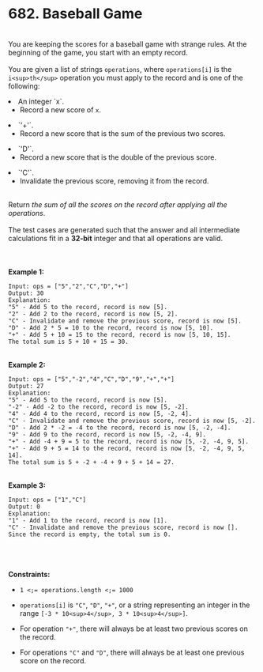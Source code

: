 # 682. Baseball Game

<br />You are keeping the scores for a baseball game with strange rules. At the beginning of the game, you start with an empty record.<br />
<br />You are given a list of strings `operations`, where `operations[i]` is the `i<sup>th</sup>` operation you must apply to the record and is one of the following:<br />

<li>An integer `x`.

	
* Record a new score of `x`.


</li>
<li>`'+'`.
	
* Record a new score that is the sum of the previous two scores.


</li>
<li>`'D'`.
	
* Record a new score that is the double of the previous score.


</li>
<li>`'C'`.
	
* Invalidate the previous score, removing it from the record.


</li>

<br />Return <em>the sum of all the scores on the record after applying all the operations</em>.<br />
<br />The test cases are generated such that the answer and all intermediate calculations fit in a **32-bit** integer and that all operations are valid.<br />
<br /> <br />
<br />**Example 1:**<br />
```
Input: ops = ["5","2","C","D","+"]
Output: 30
Explanation:
"5" - Add 5 to the record, record is now [5].
"2" - Add 2 to the record, record is now [5, 2].
"C" - Invalidate and remove the previous score, record is now [5].
"D" - Add 2 * 5 = 10 to the record, record is now [5, 10].
"+" - Add 5 + 10 = 15 to the record, record is now [5, 10, 15].
The total sum is 5 + 10 + 15 = 30.
```
<br />**Example 2:**<br />
```
Input: ops = ["5","-2","4","C","D","9","+","+"]
Output: 27
Explanation:
"5" - Add 5 to the record, record is now [5].
"-2" - Add -2 to the record, record is now [5, -2].
"4" - Add 4 to the record, record is now [5, -2, 4].
"C" - Invalidate and remove the previous score, record is now [5, -2].
"D" - Add 2 * -2 = -4 to the record, record is now [5, -2, -4].
"9" - Add 9 to the record, record is now [5, -2, -4, 9].
"+" - Add -4 + 9 = 5 to the record, record is now [5, -2, -4, 9, 5].
"+" - Add 9 + 5 = 14 to the record, record is now [5, -2, -4, 9, 5, 14].
The total sum is 5 + -2 + -4 + 9 + 5 + 14 = 27.
```
<br />**Example 3:**<br />
```
Input: ops = ["1","C"]
Output: 0
Explanation:
"1" - Add 1 to the record, record is now [1].
"C" - Invalidate and remove the previous score, record is now [].
Since the record is empty, the total sum is 0.
```
<br /> <br />
<br />**Constraints:**<br />

* `1 <;= operations.length <;= 1000`

* `operations[i]` is `"C"`, `"D"`, `"+"`, or a string representing an integer in the range `[-3 * 10<sup>4</sup>, 3 * 10<sup>4</sup>]`.

* For operation `"+"`, there will always be at least two previous scores on the record.

* For operations `"C"` and `"D"`, there will always be at least one previous score on the record.